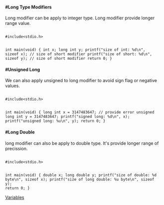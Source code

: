 <h4>#Long Type Modifiers</h4>

<p>Long modifier can be apply to integer type. Long modifier provide longer range value.</p>
<code>
#include&lt;stdio.h&gt;

int main(void) {
	int x;
	long int y;
	printf("size of int: %d\n", sizeof x); // size of short modifier
	printf("size of short: %d\n", sizeof y); // size of short modifier
	return 0;
}
</code>
<h4>#Unsigned Long</h4>
<p> We can also apply unsigned to long modifier to avoid sign flag or negative values.</p>
<code>
#include&lt;stdio.h&gt;

int main(void) {
	long int x = 3147483647; //  provide error
	unsigned long int y = 3147483647;
	printf("signed long: %d\n", x);
	printf("unsigned long: %u\n", y);
	return 0;
}
</code>
<h4>#Long Double</h4>
<p> long modifier can also be apply to double type. It's provide longer range of precission.</p>
<code>
#include&lt;stdio.h&gt;

int main(void) {
	double x;
	long double y;
	printf("size of double: %d byte\n", sizeof x);
	printf("size of long double: %u byte\n", sizeof y);
	return 0;
}
</code>

<a href="#" class="post pull-right btn btn-sm btn-info" id="variables">Variables <span class="glyphicon glyphicon-forward"></span></a><br><br><br><br><br>